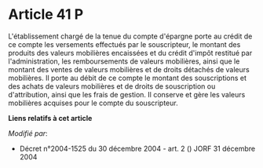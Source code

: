 # Article 41 P

L'établissement chargé de la tenue du compte d'épargne porte au crédit de ce compte les versements effectués par le
souscripteur, le montant des produits des valeurs mobilières encaissées et du crédit d'impôt restitué par l'administration,
les remboursements de valeurs mobilières, ainsi que le montant des ventes de valeurs mobilières et de droits détachés de
valeurs mobilières. Il porte au débit de ce compte le montant des souscriptions et des achats de valeurs mobilières et de
droits de souscription ou d'attribution, ainsi que les frais de gestion. Il conserve et gère les valeurs mobilières acquises
pour le compte du souscripteur.

**Liens relatifs à cet article**

_Modifié par_:

  - Décret n°2004-1525 du 30 décembre 2004 - art. 2 () JORF 31 décembre 2004
